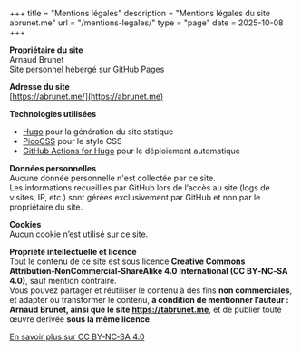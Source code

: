 +++
title = "Mentions légales"
description = "Mentions légales du site abrunet.me"
url = "/mentions-legales/"
type = "page"
date = 2025-10-08
+++

**Propriétaire du site**  
Arnaud Brunet  
Site personnel hébergé sur [GitHub Pages](https://pages.github.com/)

**Adresse du site**  
[https://abrunet.me/](https://abrunet.me)

**Technologies utilisées**  
- [Hugo](https://gohugo.io/) pour la génération du site statique  
- [PicoCSS](https://picocss.com/) pour le style CSS 
- [GitHub Actions for Hugo](https://github.com/marketplace/actions/hugo-setup) pour le déploiement automatique

**Données personnelles**  
Aucune donnée personnelle n'est collectée par ce site.  
Les informations recueillies par GitHub lors de l’accès au site (logs de visites, IP, etc.) sont gérées exclusivement par GitHub et non par le propriétaire du site.

**Cookies**  
Aucun cookie n’est utilisé sur ce site.

**Propriété intellectuelle et licence**  
Tout le contenu de ce site est sous licence **Creative Commons Attribution‑NonCommercial‑ShareAlike 4.0 International (CC BY‑NC‑SA 4.0)**, sauf mention contraire.  
Vous pouvez partager et réutiliser le contenu à des fins **non commerciales**, et adapter ou transformer le contenu, **à condition de mentionner l’auteur : Arnaud Brunet, ainsi que le site https://tabrunet.me**, et de publier toute œuvre dérivée **sous la même licence**.

[En savoir plus sur CC BY‑NC‑SA 4.0](https://creativecommons.org/licenses/by-nc-sa/4.0/)
